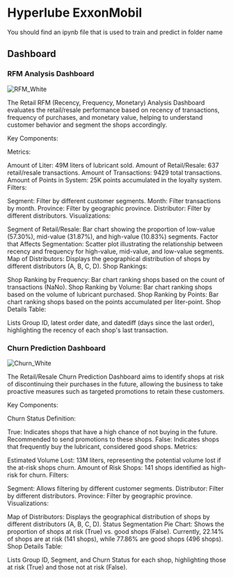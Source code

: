 # Hyperlube ExxonMobil
You should find an ipynb file that is used to train and predict in folder name 

## Dashboard 
### RFM Analysis Dashboard
![RFM_White](https://github.com/user-attachments/assets/cd44e8a7-5fb3-464d-a798-63f445094a29)

The Retail RFM (Recency, Frequency, Monetary) Analysis Dashboard evaluates the retail/resale performance based on recency of transactions, frequency of purchases, and monetary value, helping to understand customer behavior and segment the shops accordingly.

Key Components:

Metrics:

Amount of Liter: 49M liters of lubricant sold.
Amount of Retail/Resale: 637 retail/resale transactions.
Amount of Transactions: 9429 total transactions.
Amount of Points in System: 25K points accumulated in the loyalty system.
Filters:

Segment: Filter by different customer segments.
Month: Filter transactions by month.
Province: Filter by geographic province.
Distributor: Filter by different distributors.
Visualizations:

Segment of Retail/Resale: Bar chart showing the proportion of low-value (57.30%), mid-value (31.87%), and high-value (10.83%) segments.
Factor that Affects Segmentation: Scatter plot illustrating the relationship between recency and frequency for high-value, mid-value, and low-value segments.
Map of Distributors: Displays the geographical distribution of shops by different distributors (A, B, C, D).
Shop Rankings:

Shop Ranking by Frequency: Bar chart ranking shops based on the count of transactions (NaNo).
Shop Ranking by Volume: Bar chart ranking shops based on the volume of lubricant purchased.
Shop Ranking by Points: Bar chart ranking shops based on the points accumulated per liter-point.
Shop Details Table:

Lists Group ID, latest order date, and datediff (days since the last order), highlighting the recency of each shop's last transaction.

### Churn Prediction Dashboard
![Churn_White](https://github.com/user-attachments/assets/76276069-78d4-4c3c-9323-6b1e942af2f4)

The Retail/Resale Churn Prediction Dashboard aims to identify shops at risk of discontinuing their purchases in the future, allowing the business to take proactive measures such as targeted promotions to retain these customers.

Key Components:

Churn Status Definition:

True: Indicates shops that have a high chance of not buying in the future. Recommended to send promotions to these shops.
False: Indicates shops that frequently buy the lubricant, considered good shops.
Metrics:

Estimated Volume Lost: 13M liters, representing the potential volume lost if the at-risk shops churn.
Amount of Risk Shops: 141 shops identified as high-risk for churn.
Filters:

Segment: Allows filtering by different customer segments.
Distributor: Filter by different distributors.
Province: Filter by geographic province.
Visualizations:

Map of Distributors: Displays the geographical distribution of shops by different distributors (A, B, C, D).
Status Segmentation Pie Chart: Shows the proportion of shops at risk (True) vs. good shops (False). Currently, 22.14% of shops are at risk (141 shops), while 77.86% are good shops (496 shops).
Shop Details Table:

Lists Group ID, Segment, and Churn Status for each shop, highlighting those at risk (True) and those not at risk (False).
